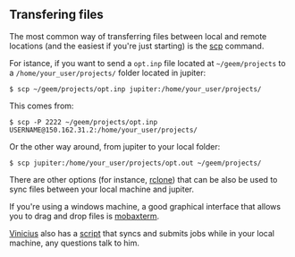 ## Transfering files 

The most common way of transferring files between local and remote locations (and the easiest if you're just starting) is the [scp](https://linuxize.com/post/how-to-use-scp-command-to-securely-transfer-files/) command. 

For istance, if you want to send a `opt.inp` file located at `~/geem/projects` to a `/home/your_user/projects/` folder located in jupiter:

```console 
$ scp ~/geem/projects/opt.inp jupiter:/home/your_user/projects/ 
```
This comes from:

```console
$ scp -P 2222 ~/geem/projects/opt.inp USERNAME@150.162.31.2:/home/your_user/projects/ 
```

Or the other way around, from jupiter to your local folder:

```console 
$ scp jupiter:/home/your_user/projects/opt.out ~/geem/projects/
```

There are other options (for instance, [rclone](https://rclone.org/commands/rclone_sync/)) that can be also be used to sync files between your local machine and jupiter. 

If you're using a windows machine, a good graphical interface that allows you to drag and drop files is [mobaxterm](https://mobaxterm.mobatek.net/).

[Vinicius](https://github.com/caprilesport) also has a [script](https://github.com/caprilesport/scripts/blob/master/csync) that syncs and submits jobs while in your local machine, any questions talk to him. 






